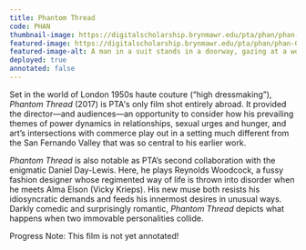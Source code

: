 ```yaml
---
title: Phantom Thread
code: PHAN
thumbnail-image: https://digitalscholarship.brynmawr.edu/pta/phan/phan-04026/tiles/full/1920,1080/0/default.jpg # full url or relative path to the image for the card on the home page
featured-image: https://digitalscholarship.brynmawr.edu/pta/phan/phan-04026/tiles/full/1920,1080/0/default.jpg # full url or relative path to the image for the top of the film page
featured-image-alt: A man in a suit stands in a doorway, gazing at a woman who wears a pale purple gown and is facing away from the camera. # alt text for the banner image on the film page
deployed: true
annotated: false
---
```


Set in the world of London 1950s haute couture (“high dressmaking”), *Phantom Thread* (2017) is PTA's only film shot entirely abroad. It provided the director—and audiences—an opportunity to consider how his prevailing themes of power dynamics in relationships, sexual urges and hunger, and art’s intersections with commerce play out in a setting much different from the San Fernando Valley that was so central to his earlier work.

*Phantom Thread* is also notable as PTA’s second collaboration with the enigmatic Daniel Day-Lewis. Here, he plays Reynolds Woodcock, a fussy fashion designer whose regimented way of life is thrown into disorder when he meets Alma Elson (Vicky Krieps). His new muse both resists his idiosyncratic demands and feeds his innermost desires in unusual ways. Darkly comedic and surprisingly romantic, *Phantom Thread* depicts what happens when two immovable personalities collide.

<div class="alert alert-primary text-center" role="alert">
  Progress Note: This film is not yet annotated!
</div>